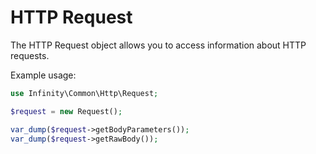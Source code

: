 HTTP Request
=====================

The HTTP Request object allows you to access information about HTTP requests.

Example usage:

```php
use Infinity\Common\Http\Request;

$request = new Request();

var_dump($request->getBodyParameters());
var_dump($request->getRawBody());

```
